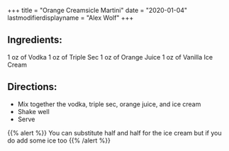 +++
title = "Orange Creamsicle Martini"
date = "2020-01-04"
lastmodifierdisplayname = "Alex Wolf"
+++

## Ingredients:
1 oz of Vodka
1 oz of Triple Sec
1 oz of Orange Juice
1 oz of Vanilla Ice Cream

## Directions:

* Mix together the vodka, triple sec, orange juice, and ice cream
* Shake well
* Serve

{{% alert %}}
You can substitute half and half for the ice cream but if you do add some ice too
{{% /alert %}}
